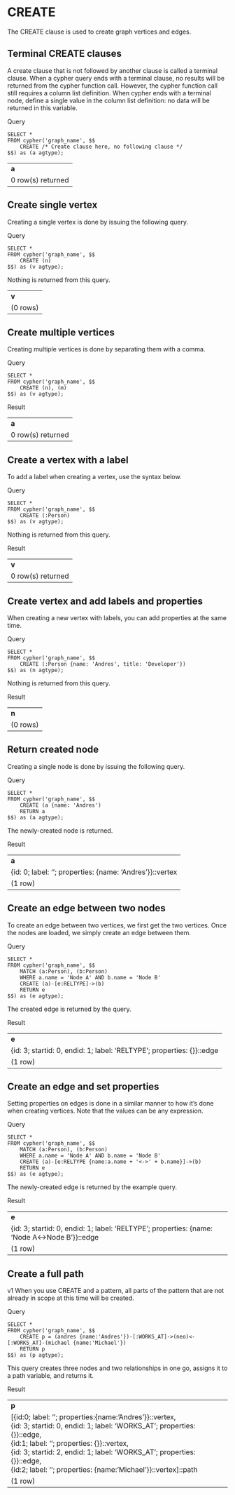 # CREATE

The CREATE clause is used to create graph vertices and edges. 


## Terminal CREATE clauses

A create clause that is not followed by another clause is called a terminal clause. When a cypher query ends with a terminal clause, no results will be returned from the cypher function call. However, the cypher function call still requires a column list definition. When cypher ends with a terminal node, define a single value in the column list definition: no data will be returned in this variable.

Query


```postgresql
SELECT * 
FROM cypher('graph_name', $$
    CREATE /* Create clause here, no following clause */
$$) as (a agtype);
```



<table>
  <tr>
   <td><strong>a</strong>
   </td>
  </tr>
  <tr>
   <td>0 row(s) returned
   </td>
  </tr>
</table>

## Create single vertex

Creating a single vertex is done by issuing the following query.

Query


```postgresql
SELECT * 
FROM cypher('graph_name', $$
    CREATE (n)
$$) as (v agtype);
```


Nothing is returned from this query.


<table>
  <tr>
   <td><strong>v</strong>
   </td>
  </tr>
  <tr>
   <td>(0 rows)
   </td>
  </tr>
</table>



## Create multiple vertices

Creating multiple vertices is done by separating them with a comma.

Query


```postgresql
SELECT * 
FROM cypher('graph_name', $$
    CREATE (n), (m)
$$) as (v agtype);
```


Result


<table>
  <tr>
   <td><strong>a</strong>
   </td>
  </tr>
  <tr>
   <td>0 row(s) returned
   </td>
  </tr>
</table>



## Create a vertex with a label

To add a label when creating a vertex, use the syntax below.

Query


```postgresql
SELECT * 
FROM cypher('graph_name', $$
    CREATE (:Person)
$$) as (v agtype);
```


Nothing is returned from this query.

Result


<table>
  <tr>
   <td><strong>v</strong>
   </td>
  </tr>
  <tr>
   <td>0 row(s) returned
   </td>
  </tr>
</table>



## Create vertex and add labels and properties

When creating a new vertex with labels, you can add properties at the same time.

Query


```postgresql
SELECT * 
FROM cypher('graph_name', $$
    CREATE (:Person {name: 'Andres', title: 'Developer'})
$$) as (n agtype);
```


Nothing is returned from this query.

Result


<table>
  <tr>
   <td><strong>n</strong>
   </td>
  </tr>
  <tr>
   <td>(0 rows)
   </td>
  </tr>
</table>



## Return created node

Creating a single node is done by issuing the following query.

Query


```postgresql
SELECT * 
FROM cypher('graph_name', $$
    CREATE (a {name: 'Andres')
    RETURN a
$$) as (a agtype);
```


The newly-created node is returned.

Result


<table>
  <tr>
   <td><strong>a</strong>
   </td>
  </tr>
  <tr>
   <td>{id: 0; label: ‘’; properties: {name: ‘Andres’}}::vertex
   </td>
  </tr>
  <tr>
   <td>(1 row)
   </td>
  </tr>
</table>

## Create an edge between two nodes

To create an edge between two vertices, we first get the two vertices. Once the nodes are loaded, we simply create an edge between them.

Query


```postgresql
SELECT * 
FROM cypher('graph_name', $$
    MATCH (a:Person), (b:Person)
    WHERE a.name = 'Node A' AND b.name = 'Node B'
    CREATE (a)-[e:RELTYPE]->(b)
    RETURN e
$$) as (e agtype);
```


The created edge is returned by the query.

Result


<table>
  <tr>
   <td><strong>e</strong>
   </td>
  </tr>
  <tr>
   <td>{id: 3; startid: 0, endid: 1; label: ‘RELTYPE’; properties: {}}::edge
   </td>
  </tr>
  <tr>
   <td>(1 row)
   </td>
  </tr>
</table>



## Create an edge and set properties

Setting properties on edges is done in a similar manner to how it’s done when creating vertices. Note that the values can be any expression.

Query


```postgresql
SELECT * 
FROM cypher('graph_name', $$
    MATCH (a:Person), (b:Person)
    WHERE a.name = 'Node A' AND b.name = 'Node B'
    CREATE (a)-[e:RELTYPE {name:a.name + '<->' + b.name}]->(b)
    RETURN e
$$) as (e agtype);
```


The newly-created edge is returned by the example query.

Result


<table>
  <tr>
   <td><strong>e</strong>
   </td>
  </tr>
  <tr>
   <td>{id: 3; startid: 0, endid: 1; label: ‘RELTYPE’; properties: {name: ‘Node A&lt;->Node B’}}::edge
   </td>
  </tr>
  <tr>
   <td>(1 row)
   </td>
  </tr>
</table>



## Create a full path
v1
When you use CREATE and a pattern, all parts of the pattern that are not already in scope at this time will be created.

Query


```postgresql
SELECT * 
FROM cypher('graph_name', $$
    CREATE p = (andres {name:'Andres'})-[:WORKS_AT]->(neo)<-[:WORKS_AT]-(michael {name:'Michael'})
    RETURN p
$$) as (p agtype);
```


This query creates three nodes and two relationships in one go, assigns it to a path variable, and returns it.

Result
<table>
	<tr>
		<td><strong>p</strong></td>
	</tr>
	<tr>
		<td>
			[{id:0; label: ‘’; properties:{name:’Andres’}}::vertex, <br>{id: 3; startid: 0, endid: 1; label: ‘WORKS_AT’; properties: {}}::edge, <br>{id:1; label: ‘’; properties: {}}::vertex,<br>{id: 3; startid: 2, endid: 1; label: ‘WORKS_AT’; properties: {}}::edge,<br>{id:2; label: ‘’; properties: {name:’Michael’}}::vertex]::path
               </td>
	</tr>
	<tr>
		<td>(1 row)
		</td>
	</tr>
</table>


